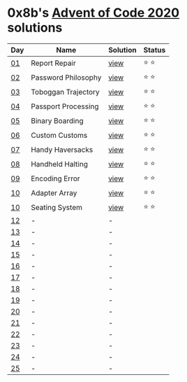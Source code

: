 # 0x8b's [Advent of Code 2020](https://adventofcode.com/2020) solutions

|Day|Name|Solution|Status|
|---|---|---|---|
|[01](https://adventofcode.com/2020/day/1)|Report Repair|[view](/sol/01.rb)|⭐ ⭐|
|[02](https://adventofcode.com/2020/day/2)|Password Philosophy|[view](/sol/02.rb)|⭐ ⭐|
|[03](https://adventofcode.com/2020/day/3)|Toboggan Trajectory|[view](/sol/03.rb)|⭐ ⭐|
|[04](https://adventofcode.com/2020/day/4)|Passport Processing|[view](/sol/04.rb)|⭐ ⭐|
|[05](https://adventofcode.com/2020/day/5)|Binary Boarding|[view](/sol/05.rb)|⭐ ⭐|
|[06](https://adventofcode.com/2020/day/6)|Custom Customs|[view](/sol/06.rb)|⭐ ⭐|
|[07](https://adventofcode.com/2020/day/7)|Handy Haversacks|[view](/sol/07.rb)|⭐ ⭐|
|[08](https://adventofcode.com/2020/day/8)|Handheld Halting|[view](/sol/08.rb)|⭐ ⭐|
|[09](https://adventofcode.com/2020/day/9)|Encoding Error|[view](/sol/09.rb)|⭐ ⭐|
|[10](https://adventofcode.com/2020/day/10)|Adapter Array|[view](/sol/10.rb)|⭐ ⭐|
|[10](https://adventofcode.com/2020/day/11)|Seating System|[view](/sol/11.rb)|⭐ ⭐|
|[12](https://adventofcode.com/2020/day/12)|-|-||
|[13](https://adventofcode.com/2020/day/13)|-|-||
|[14](https://adventofcode.com/2020/day/14)|-|-||
|[15](https://adventofcode.com/2020/day/15)|-|-||
|[16](https://adventofcode.com/2020/day/16)|-|-||
|[17](https://adventofcode.com/2020/day/17)|-|-||
|[18](https://adventofcode.com/2020/day/18)|-|-||
|[19](https://adventofcode.com/2020/day/19)|-|-||
|[20](https://adventofcode.com/2020/day/20)|-|-||
|[21](https://adventofcode.com/2020/day/21)|-|-||
|[22](https://adventofcode.com/2020/day/22)|-|-||
|[23](https://adventofcode.com/2020/day/23)|-|-||
|[24](https://adventofcode.com/2020/day/24)|-|-||
|[25](https://adventofcode.com/2020/day/25)|-|-||